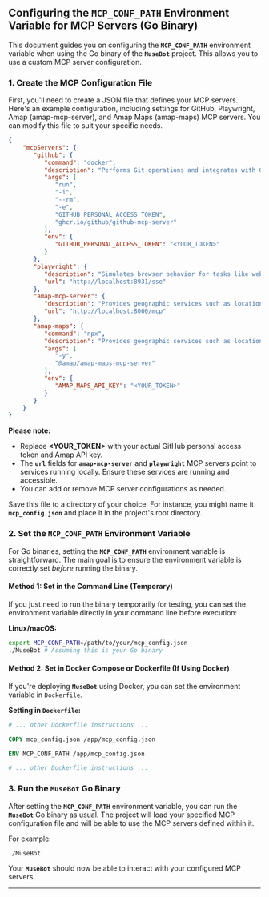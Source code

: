 ## Configuring the `MCP_CONF_PATH` Environment Variable for MCP Servers (Go Binary)

This document guides you on configuring the **`MCP_CONF_PATH`** environment variable when using the Go binary of the **`MuseBot`** project. This allows you to use a custom MCP server configuration.

### 1. Create the MCP Configuration File

First, you'll need to create a JSON file that defines your MCP servers. Here's an example configuration, including settings for GitHub, Playwright, Amap (amap-mcp-server), and Amap Maps (amap-maps) MCP servers. You can modify this file to suit your specific needs.

```json
{
    "mcpServers": {
       "github": {
          "command": "docker",
          "description": "Performs Git operations and integrates with GitHub to manage repositories, pull requests, issues, and workflows.",
          "args": [
             "run",
             "-i",
             "--rm",
             "-e",
             "GITHUB_PERSONAL_ACCESS_TOKEN",
             "ghcr.io/github/github-mcp-server"
          ],
          "env": {
             "GITHUB_PERSONAL_ACCESS_TOKEN": "<YOUR_TOKEN>"
          }
       },
       "playwright": {
          "description": "Simulates browser behavior for tasks like web navigation, data scraping, and automated interactions with web pages.",
          "url": "http://localhost:8931/sse"
       },
       "amap-mcp-server": {
          "description": "Provides geographic services such as location lookup, route planning, and map navigation.",
          "url": "http://localhost:8000/mcp"
       },
       "amap-maps": {
          "command": "npx",
          "description": "Provides geographic services such as location lookup, route planning, and map navigation.",
          "args": [
             "-y",
             "@amap/amap-maps-mcp-server"
          ],
          "env": {
             "AMAP_MAPS_API_KEY": "<YOUR_TOKEN>"
          }
       }
    }
}
```

**Please note:**

* Replace **<YOUR\_TOKEN>** with your actual GitHub personal access token and Amap API key.
* The **`url`** fields for **`amap-mcp-server`** and **`playwright`** MCP servers point to services running locally. Ensure these services are running and accessible.
* You can add or remove MCP server configurations as needed.

Save this file to a directory of your choice. For instance, you might name it **`mcp_config.json`** and place it in the project's root directory.

### 2. Set the `MCP_CONF_PATH` Environment Variable

For Go binaries, setting the **`MCP_CONF_PATH`** environment variable is straightforward. The main goal is to ensure the environment variable is correctly set *before* running the binary.

#### Method 1: Set in the Command Line (Temporary)

If you just need to run the binary temporarily for testing, you can set the environment variable directly in your command line before execution:

**Linux/macOS:**

```bash
export MCP_CONF_PATH=/path/to/your/mcp_config.json
./MuseBot # Assuming this is your Go binary
```

#### Method 2: Set in Docker Compose or Dockerfile (If Using Docker)

If you're deploying **`MuseBot`** using Docker, you can set the environment variable in `Dockerfile`.


**Setting in `Dockerfile`:**

```dockerfile
# ... other Dockerfile instructions ...

COPY mcp_config.json /app/mcp_config.json

ENV MCP_CONF_PATH /app/mcp_config.json

# ... other Dockerfile instructions ...
```

### 3. Run the `MuseBot` Go Binary

After setting the **`MCP_CONF_PATH`** environment variable, you can run the **`MuseBot`** Go binary as usual. The project will load your specified MCP configuration file and will be able to use the MCP servers defined within it.

For example:

```bash
./MuseBot
```

Your **`MuseBot`** should now be able to interact with your configured MCP servers.

---
